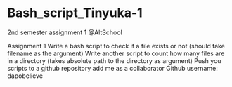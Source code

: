 # Bash_script_Tinyuka-1
2nd semester assignment 1 @AltSchool

Assignment 1
Write a bash script to check if a file exists or not (should take filename as the argument)
Write another script to count how many files are in a directory (takes absolute path to the directory as argument)
Push you scripts to a github repository add me as a collaborator
Github username: dapobelieve 
